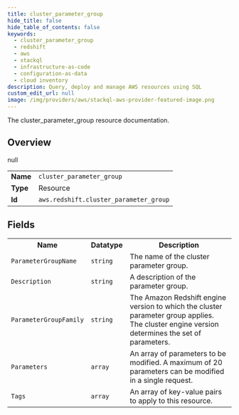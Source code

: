 ```yaml
---
title: cluster_parameter_group
hide_title: false
hide_table_of_contents: false
keywords:
  - cluster_parameter_group
  - redshift
  - aws
  - stackql
  - infrastructure-as-code
  - configuration-as-data
  - cloud inventory
description: Query, deploy and manage AWS resources using SQL
custom_edit_url: null
image: /img/providers/aws/stackql-aws-provider-featured-image.png
---
```

The cluster_parameter_group resource documentation.

## Overview
<table><tbody>
<tr><td><b>Name</b></td><td><code>cluster_parameter_group</code></td></tr>
<tr><td><b>Type</b></td><td>Resource</td></tr>
null
<tr><td><b>Id</b></td><td><code>aws.redshift.cluster_parameter_group</code></td></tr>
</tbody></table>

## Fields
<table><tbody>
<tr><th>Name</th><th>Datatype</th><th>Description</th></tr>
<tr><td><code>ParameterGroupName</code></td><td><code>string</code></td><td>The name of the cluster parameter group.</td></tr><tr><td><code>Description</code></td><td><code>string</code></td><td>A description of the parameter group.</td></tr><tr><td><code>ParameterGroupFamily</code></td><td><code>string</code></td><td>The Amazon Redshift engine version to which the cluster parameter group applies. The cluster engine version determines the set of parameters.</td></tr><tr><td><code>Parameters</code></td><td><code>array</code></td><td>An array of parameters to be modified. A maximum of 20 parameters can be modified in a single request.</td></tr><tr><td><code>Tags</code></td><td><code>array</code></td><td>An array of key-value pairs to apply to this resource.</td></tr>
</tbody></table>